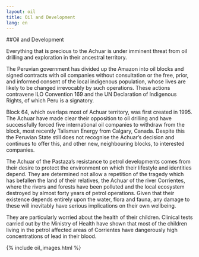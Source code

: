 ```yaml
---
layout: oil
title: Oil and Development
lang: en
---
```


##Oil and Development

Everything that is precious to the Achuar is under imminent threat from oil drilling and exploration in their ancestral territory.

The Peruvian government has divided up the Amazon into oil blocks and signed contracts with oil companies without consultation or the free, prior, and informed consent of the local indigenous population, whose lives are likely to be changed irrevocably by such operations. These actions contravene ILO Convention 169 and the UN Declaration of Indigenous Rights, of which Peru is a signatory.

Block 64, which overlaps most of Achuar territory, was first created in 1995. The Achuar have made clear their opposition to oil drilling and have successfully forced five international oil companies to withdraw from the block, most recently Talisman Energy from Calgary, Canada. Despite this the Peruvian State still does not recognise the Achuar’s decision and continues to offer this, and other new, neighbouring blocks, to interested companies.

The Achuar of the Pastaza’s resistance to petrol developments comes from their desire to protect the environment on which their lifestyle and identities depend. They are determined not allow a repetition of the tragedy which has befallen the land of their relatives, the Achuar of the river Corrientes, where the rivers and forests have been polluted and the local ecosystem destroyed by almost forty years of petrol operations. Given that their existence depends entirely upon the water, flora and fauna, any damage to these will inevitably have serious implications on their own wellbeing.

They are particularly worried about the health of their children. Clinical tests carried out by the Ministry of Health have shown that most of the children living in the petrol affected areas of Corrientes have dangerously high concentrations of lead in their blood.

{% include oil_images.html %}